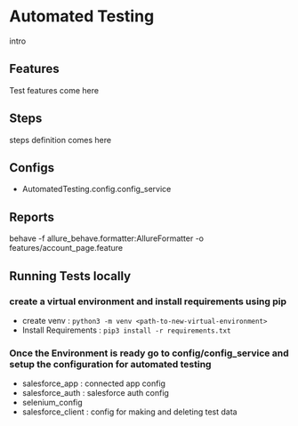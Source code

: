 
# Automated Testing
intro

## Features
Test features come here

## Steps
steps definition comes here

## Configs

- AutomatedTesting.config.config_service

## Reports
behave -f allure_behave.formatter:AllureFormatter -o <path to reports> features/account_page.feature

## Running Tests locally
### create a virtual environment and install requirements using pip

* create venv : ```python3 -m venv <path-to-new-virtual-environment>```
* Install Requirements : ```pip3 install -r requirements.txt```

### Once the Environment is ready go to config/config_service and setup the configuration for automated testing

- salesforce_app : connected app config
- salesforce_auth : salesforce auth config
- selenium_config
- salesforce_client : config for making and deleting test data

